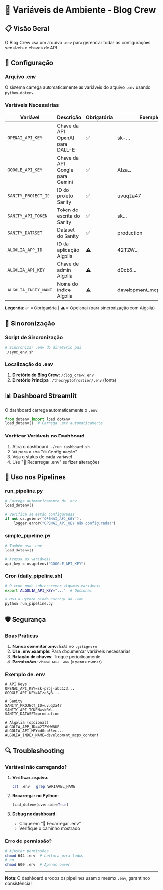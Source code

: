 # 🔑 Variáveis de Ambiente - Blog Crew

## 📋 Visão Geral

O Blog Crew usa um arquivo `.env` para gerenciar todas as configurações sensíveis e chaves de API.

## 🔧 Configuração

### Arquivo .env

O sistema carrega automaticamente as variáveis do arquivo `.env` usando `python-dotenv`.

### Variáveis Necessárias

| Variável | Descrição | Obrigatória | Exemplo |
|----------|-----------|-------------|---------|
| `OPENAI_API_KEY` | Chave da API OpenAI para DALL-E | ✅ | sk-... |
| `GOOGLE_API_KEY` | Chave da API Google para Gemini | ✅ | AIza... |
| `SANITY_PROJECT_ID` | ID do projeto Sanity | ✅ | uvuq2a47 |
| `SANITY_API_TOKEN` | Token de escrita do Sanity | ✅ | sk... |
| `SANITY_DATASET` | Dataset do Sanity | ✅ | production |
| `ALGOLIA_APP_ID` | ID da aplicação Algolia | ⚠️ | 42TZW... |
| `ALGOLIA_API_KEY` | Chave de admin Algolia | ⚠️ | d0cb5... |
| `ALGOLIA_INDEX_NAME` | Nome do índice Algolia | ⚠️ | development_mcpx_content |

**Legenda**: ✅ = Obrigatória | ⚠️ = Opcional (para sincronização com Algolia)

## 🔄 Sincronização

### Script de Sincronização
```bash
# Sincronizar .env do diretório pai
./sync_env.sh
```

### Localização do .env

1. **Diretório do Blog Crew**: `/blog_crew/.env`
2. **Diretório Principal**: `/thecryptofrontier/.env` (fonte)

## 📊 Dashboard Streamlit

O dashboard carrega automaticamente o `.env`:

```python
from dotenv import load_dotenv
load_dotenv()  # Carrega .env automaticamente
```

### Verificar Variáveis no Dashboard

1. Abra o dashboard: `./run_dashboard.sh`
2. Vá para a aba "⚙️ Configuração"
3. Veja o status de cada variável
4. Use "🔄 Recarregar .env" se fizer alterações

## 🚀 Uso nos Pipelines

### run_pipeline.py
```python
# Carrega automaticamente do .env
load_dotenv()

# Verifica se estão configuradas
if not os.getenv("OPENAI_API_KEY"):
    logger.error("OPENAI_API_KEY não configurada!")
```

### simple_pipeline.py
```python
# Também usa .env
load_dotenv()

# Acessa as variáveis
api_key = os.getenv("GOOGLE_API_KEY")
```

### Cron (daily_pipeline.sh)
```bash
# O cron pode sobrescrever algumas variáveis
export ALGOLIA_API_KEY="..."  # Opcional

# Mas o Python ainda carrega do .env
python run_pipeline.py
```

## 🛡️ Segurança

### Boas Práticas

1. **Nunca commitar .env**: Está no `.gitignore`
2. **Use .env.example**: Para documentar variáveis necessárias
3. **Rotação de chaves**: Troque periodicamente
4. **Permissões**: `chmod 600 .env` (apenas owner)

### Exemplo de .env
```env
# API Keys
OPENAI_API_KEY=sk-proj-abc123...
GOOGLE_API_KEY=AIzaSyB...

# Sanity
SANITY_PROJECT_ID=uvuq2a47
SANITY_API_TOKEN=skRW...
SANITY_DATASET=production

# Algolia (opcional)
ALGOLIA_APP_ID=42TZWHW8UP
ALGOLIA_API_KEY=d0cb55ec...
ALGOLIA_INDEX_NAME=development_mcpx_content
```

## 🔍 Troubleshooting

### Variável não carregando?

1. **Verificar arquivo**:
   ```bash
   cat .env | grep VARIAVEL_NAME
   ```

2. **Recarregar no Python**:
   ```python
   load_dotenv(override=True)
   ```

3. **Debug no dashboard**:
   - Clique em "🔄 Recarregar .env"
   - Verifique o caminho mostrado

### Erro de permissão?

```bash
# Ajustar permissões
chmod 644 .env  # Leitura para todos
# ou
chmod 600 .env  # Apenas owner
```

---

**Nota**: O dashboard e todos os pipelines usam o mesmo `.env`, garantindo consistência!